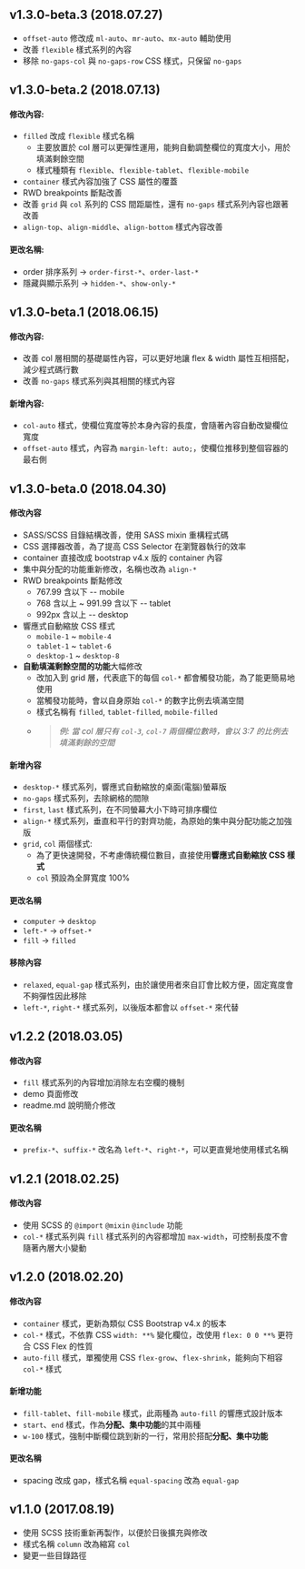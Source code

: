 ## v1.3.0-beta.3 (2018.07.27)
- `offset-auto` 修改成 `ml-auto`、`mr-auto`、`mx-auto` 輔助使用
- 改善 `flexible` 樣式系列的內容
- 移除 `no-gaps-col` 與 `no-gaps-row` CSS 樣式，只保留 `no-gaps`

## v1.3.0-beta.2 (2018.07.13)
#### 修改內容:
- `filled` 改成 `flexible` 樣式名稱
  - 主要放置於 col 層可以更彈性運用，能夠自動調整欄位的寬度大小，用於填滿剩餘空間
  - 樣式種類有 `flexible`、`flexible-tablet`、`flexible-mobile`
- `container` 樣式內容加強了 CSS 屬性的覆蓋
- RWD breakpoints 斷點改善
- 改善 `grid` 與 `col` 系列的 CSS 間距屬性，還有 `no-gaps` 樣式系列內容也跟著改善
- `align-top`、`align-middle`、`align-bottom` 樣式內容改善

#### 更改名稱:
- order 排序系列 -> `order-first-*`、`order-last-*`
- 隱藏與顯示系列 -> `hidden-*`、`show-only-*`

## v1.3.0-beta.1 (2018.06.15)
#### 修改內容:
- 改善 col 層相關的基礎屬性內容，可以更好地讓 flex & width 屬性互相搭配，減少程式碼行數
- 改善 `no-gaps` 樣式系列與其相關的樣式內容

#### 新增內容:
- `col-auto` 樣式，使欄位寬度等於本身內容的長度，會隨著內容自動改變欄位寬度
- `offset-auto` 樣式，內容為 `margin-left: auto;`，使欄位推移到整個容器的最右側


## v1.3.0-beta.0 (2018.04.30)
#### 修改內容
- SASS/SCSS 目錄結構改善，使用 SASS mixin 重構程式碼
- CSS 選擇器改善，為了提高 CSS Selector 在瀏覽器執行的效率
- container 直接改成 bootstrap v4.x 版的 container 內容
- 集中與分配的功能重新修改，名稱也改為 `align-*`
- RWD breakpoints 斷點修改
  - 767.99 含以下 -- mobile
  - 768 含以上 ~ 991.99 含以下 -- tablet
  - 992px 含以上 -- desktop
- 響應式自動縮放 CSS 樣式
  - `mobile-1` ~ `mobile-4`
  - `tablet-1` ~ `tablet-6`
  - `desktop-1` ~ `desktop-8`
- **自動填滿剩餘空間的功能**大幅修改
  - 改加入到 grid 層，代表底下的每個 `col-*` 都會觸發功能，為了能更簡易地使用
  - 當觸發功能時，會以自身原始 `col-*` 的數字比例去填滿空間
  - 樣式名稱有 `filled`, `tablet-filled`, `mobile-filled`
  - > _例: 當 col 層只有 `col-3`, `col-7` 兩個欄位數時，會以 3:7 的比例去填滿剩餘的空間_

#### 新增內容
- `desktop-*` 樣式系列，響應式自動縮放的桌面(電腦)螢幕版
- `no-gaps` 樣式系列，去除網格的間隙
- `first`, `last` 樣式系列，在不同螢幕大小下時可排序欄位
- `align-*` 樣式系列，垂直和平行的對齊功能，為原始的集中與分配功能之加強版
- `grid`, `col` 兩個樣式:
  - 為了更快速開發，不考慮傳統欄位數目，直接使用**響應式自動縮放 CSS 樣式**
  - `col` 預設為全屏寬度 100%

#### 更改名稱
- `computer` -> `desktop`
- `left-*` -> `offset-*`
- `fill` -> `filled`

#### 移除內容
- `relaxed`, `equal-gap` 樣式系列，由於讓使用者來自訂會比較方便，固定寬度會不夠彈性因此移除
- `left-*`, `right-*` 樣式系列，以後版本都會以 `offset-*` 來代替


## v1.2.2 (2018.03.05)
#### 修改內容
- `fill` 樣式系列的內容增加消除左右空欄的機制
- demo 頁面修改
- readme.md 說明簡介修改

#### 更改名稱
- `prefix-*`、`suffix-*` 改名為 `left-*`、`right-*`，可以更直覺地使用樣式名稱


## v1.2.1 (2018.02.25)
#### 修改內容
- 使用 SCSS 的 `@import` `@mixin` `@include` 功能
- `col-*` 樣式系列與 `fill` 樣式系列的內容都增加 `max-width`，可控制長度不會隨著內層大小變動


## v1.2.0 (2018.02.20)
#### 修改內容
- `container` 樣式，更新為類似 CSS Bootstrap v4.x 的板本
- `col-*` 樣式，不依靠 CSS `width: **%` 變化欄位，改使用 `flex: 0 0 **%` 更符合 CSS Flex 的性質
- `auto-fill` 樣式，單獨使用 CSS `flex-grow`、`flex-shrink`，能夠向下相容 `col-*` 樣式

#### 新增功能
- `fill-tablet`、`fill-mobile` 樣式，此兩種為 `auto-fill` 的響應式設計版本
- `start`、`end` 樣式，作為**分配、集中功能**的其中兩種
- `w-100` 樣式，強制中斷欄位跳到新的一行，常用於搭配**分配、集中功能**

#### 更改名稱
- spacing 改成 gap，樣式名稱 `equal-spacing` 改為 `equal-gap`


## v1.1.0 (2017.08.19)
- 使用 SCSS 技術重新再製作，以便於日後擴充與修改
- 樣式名稱 `column` 改為縮寫 `col`
- 變更一些目錄路徑

